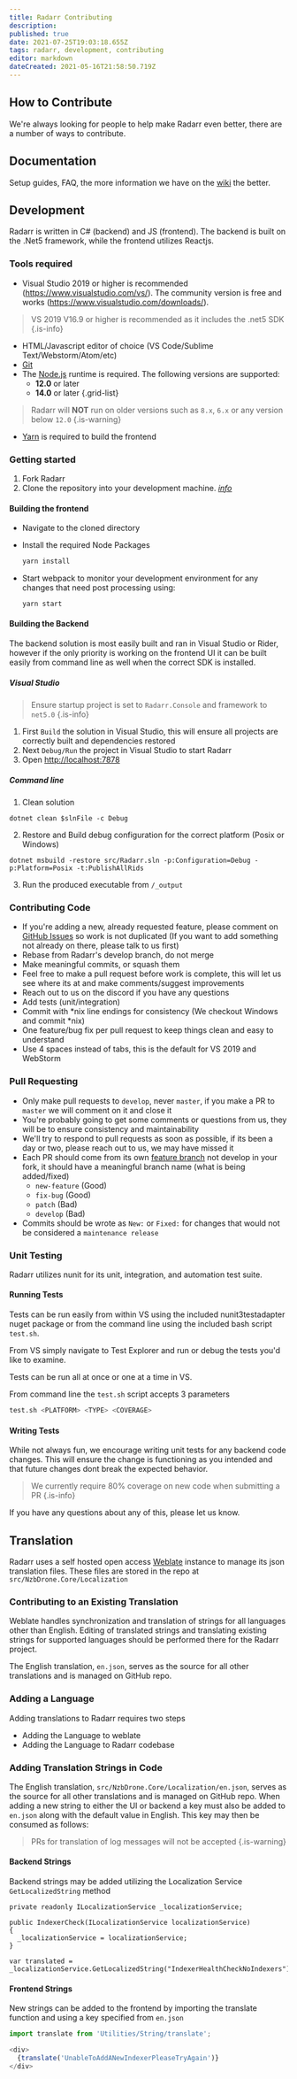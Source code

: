 ```yaml
---
title: Radarr Contributing
description: 
published: true
date: 2021-07-25T19:03:18.655Z
tags: radarr, development, contributing
editor: markdown
dateCreated: 2021-05-16T21:58:50.719Z
---
```


## How to Contribute

We're always looking for people to help make Radarr even better, there are a number of ways to contribute.

## Documentation

Setup guides, FAQ, the more information we have on the [wiki](https://wiki.servarr.com/radarr) the better.

## Development

Radarr is written in C# (backend) and JS (frontend). The backend is built on the .Net5 framework, while the frontend utilizes Reactjs.

### Tools required

- Visual Studio 2019 or higher is recommended (<https://www.visualstudio.com/vs/>).  The community version is free and works (<https://www.visualstudio.com/downloads/>).

> VS 2019 V16.9 or higher is recommended as it includes the .net5 SDK
{.is-info}

- HTML/Javascript editor of choice (VS Code/Sublime Text/Webstorm/Atom/etc)
- [Git](https://git-scm.com/downloads)
- The [Node.js](https://nodejs.org/) runtime is required. The following versions are supported:
  - **12.0** or later
  - **14.0** or later
{.grid-list}

> Radarr will **NOT** run on older versions such as `8.x`, `6.x` or any version below `12.0`
{.is-warning}

- [Yarn](https://yarnpkg.com/) is required to build the frontend

### Getting started

1. Fork Radarr
1. Clone the repository into your development machine. [*info*](https://docs.github.com/en/github/creating-cloning-and-archiving-repositories/cloning-a-repository-from-github)
#### Building the frontend
  - Navigate to the cloned directory
  - Install the required Node Packages

     ```bash
     yarn install
     ```

  - Start webpack to monitor your development environment for any changes that need post processing using:

     ```bash
     yarn start
     ```

#### Building the Backend

The backend solution is most easily built and ran in Visual Studio or Rider, however if the only priority is working on the frontend UI it can be built easily from command line as well when the correct SDK is installed.

##### Visual Studio

> Ensure startup project is set to `Radarr.Console` and    framework to `net5.0`
{.is-info}

1. First `Build` the solution in Visual Studio, this will ensure all projects are correctly built and dependencies restored
1. Next `Debug/Run` the project in Visual Studio to start Radarr
1. Open <http://localhost:7878>

##### Command line

1. Clean solution 

  ```
  dotnet clean $slnFile -c Debug
  ```

2. Restore and Build debug configuration for the correct platform (Posix or Windows)

```
dotnet msbuild -restore src/Radarr.sln -p:Configuration=Debug -p:Platform=Posix -t:PublishAllRids
```

3. Run the produced executable from `/_output`

### Contributing Code

- If you're adding a new, already requested feature, please comment on [GitHub Issues](https://github.com/Radarr/Radarr/issues "GitHub Issues") so work is not duplicated (If you want to add something not already on there, please talk to us first)
- Rebase from Radarr's develop branch, do not merge
- Make meaningful commits, or squash them
- Feel free to make a pull request before work is complete, this will let us see where its at and make comments/suggest improvements
- Reach out to us on the discord if you have any questions
- Add tests (unit/integration)
- Commit with \*nix line endings for consistency (We checkout Windows and commit \*nix)
- One feature/bug fix per pull request to keep things clean and easy to understand
- Use 4 spaces instead of tabs, this is the default for VS 2019 and WebStorm

### Pull Requesting

- Only make pull requests to `develop`, never `master`, if you make a PR to `master` we will comment on it and close it
- You're probably going to get some comments or questions from us, they will be to ensure consistency and maintainability
- We'll try to respond to pull requests as soon as possible, if its been a day or two, please reach out to us, we may have missed it
- Each PR should come from its own [feature branch](http://martinfowler.com/bliki/FeatureBranch.html) not develop in your fork, it should have a meaningful branch name (what is being added/fixed)
  - `new-feature` (Good)
  - `fix-bug` (Good)
  - `patch` (Bad)
  - `develop` (Bad)
- Commits should be wrote as `New:` or `Fixed:` for changes that would not be considered a `maintenance release`
### Unit Testing

Radarr utilizes nunit for its unit, integration, and automation test suite.

#### Running Tests

Tests can be run easily from within VS using the included nunit3testadapter nuget package or from the command line using the included bash script `test.sh`.

From VS simply navigate to Test Explorer and run or debug the tests you'd like to examine.

Tests can be run all at once or one at a time in VS.

From command line the `test.sh` script accepts 3 parameters

```bash
test.sh <PLATFORM> <TYPE> <COVERAGE>
```

#### Writing Tests

While not always fun, we encourage writing unit tests for any backend code changes. This will ensure the change is functioning as you intended and that future changes dont break the expected behavior.

> We currently require 80% coverage on new code when submitting a PR
{.is-info}

If you have any questions about any of this, please let us know.

## Translation

Radarr uses a self hosted open access [Weblate](https://translate.servarr.com) instance to manage its json translation files. These files are stored in the repo at `src/NzbDrone.Core/Localization`

### Contributing to an Existing Translation

Weblate handles synchronization and translation of strings for all languages other than English. Editing of translated strings and translating existing strings for supported languages should be performed there for the Radarr project.

The English translation, `en.json`, serves as the source for all other translations and is managed on GitHub repo.

### Adding a Language

Adding translations to Radarr requires two steps

- Adding the Language to weblate
- Adding the Language to Radarr codebase

### Adding Translation Strings in Code

The English translation, `src/NzbDrone.Core/Localization/en.json`, serves as the source for all other translations and is managed on GitHub repo. When adding a new string to either the UI or backend a key must also be added to `en.json` along with the default value in English. This key may then be consumed as follows:

> PRs for translation of log messages will not be accepted
{.is-warning}

#### Backend Strings

Backend strings may be added utilizing the Localization Service `GetLocalizedString` method

```dotnet
private readonly ILocalizationService _localizationService;

public IndexerCheck(ILocalizationService localizationService)
{
  _localizationService = localizationService;
}
        
var translated = _localizationService.GetLocalizedString("IndexerHealthCheckNoIndexers")
```

#### Frontend Strings

New strings can be added to the frontend by importing the translate function and using a key specified from `en.json`

```js
import translate from 'Utilities/String/translate';

<div>
  {translate('UnableToAddANewIndexerPleaseTryAgain')}
</div>
```
